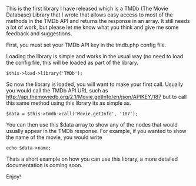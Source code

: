 This is the first library I have released which is a TMDb (The Movie Database) Library that I wrote that allows easy access to most of the methods in the TMDb API and returns the response in an array. It still needs a lot of work, but please let me know what you think and give me some feedback and suggestions.

First, you must set your TMDb API key in the tmdb.php config file.

Loading the library is simple and works in the usual way (no need to load the config file, this will be loaded as part of the library.

	$this->load->library('TMDb');

So now the library is loaded, you will want to make your first call. Usually you would call the TMDb API URL such as http://api.themoviedb.org/2.1/Movie.getInfo/en/json/APIKEY/187 but to call this same method using this library its as simple as.

	$data = $this->tmdb->call('Movie.getInfo', '187');

You can then use this $data array to show any of the nodes that would usually appear in the TMDb response. For example, if you wanted to show the name of the movie, you would write

	echo $data->name;

Thats a short example on how you can use this library, a more detailed documentation is coming soon.

Enjoy!